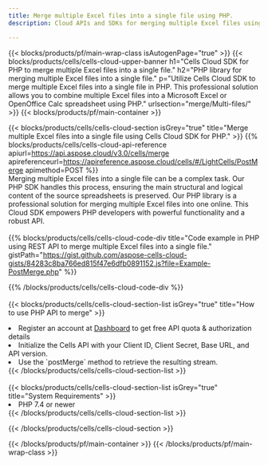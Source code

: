 ```yaml
---
title: Merge multiple Excel files into a single file using PHP. 
description: Cloud APIs and SDKs for merging multiple Excel files using PHP. 

---
```



{{< blocks/products/pf/main-wrap-class isAutogenPage="true" >}}
{{< blocks/products/cells/cells-cloud-upper-banner h1="Cells Cloud SDK for PHP to merge multiple Excel files into a single file." h2="PHP library for merging multiple Excel files into a single file." p="Utilize Cells Cloud SDK to merge multiple Excel files into a single file in PHP. This professional solution allows you to combine multiple Excel files into a Microsoft Excel or OpenOffice Calc spreadsheet using PHP." urlsection="merge/Multi-files/" >}}
{{< blocks/products/pf/main-container >}}

{{< blocks/products/cells/cells-cloud-section isGrey="true"  title="Merge multiple Excel files into a single file using Cells Cloud SDK for PHP." >}}
{{% blocks/products/cells/cells-cloud-api-reference  apiurl=https://api.aspose.cloud/v3.0/cells/merge  apireferenceurl=https://apireference.aspose.cloud/cells/#/LightCells/PostMerge  apimethod=POST %}}
<br/>
Merging multiple Excel files into a single file can be a complex task. Our PHP SDK handles this process, ensuring the main structural and logical content of the source spreadsheets is preserved. Our PHP library is a professional solution for merging multiple Excel files into one online. This Cloud SDK empowers PHP developers with powerful functionality and a robust API.
<br/>
<br/>
{{% blocks/products/cells/cells-cloud-code-div title="Code example in PHP using REST API to merge multiple Excel files into a single file." gistPath="https://gist.github.com/aspose-cells-cloud-gists/84283c8ba766ed815f47e6dfb0891152.js?file=Example-PostMerge.php" %}}
  
{{% /blocks/products/cells/cells-cloud-code-div  %}}
<br/>
<br/>
{{< blocks/products/cells/cells-cloud-section-list isGrey="true"  title="How to use PHP API to merge" >}}
<li>Register an account at <a href="https://dashboard.aspose.cloud/">Dashboard</a> to get free API quota & authorization details</li>
<li>Initialize the Cells API with your Client ID, Client Secret, Base URL, and API version.</li>
<li>Use the `postMerge` method to retrieve the resulting stream.</li>
{{< /blocks/products/cells/cells-cloud-section-list >}}
<br/>
<br/>
{{< blocks/products/cells/cells-cloud-section-list isGrey="true"  title="System Requirements" >}}
<li>PHP 7.4 or newer</li>
{{< /blocks/products/cells/cells-cloud-section-list >}}

{{< /blocks/products/cells/cells-cloud-section >}}

{{< /blocks/products/pf/main-container >}}
{{< /blocks/products/pf/main-wrap-class >}}

